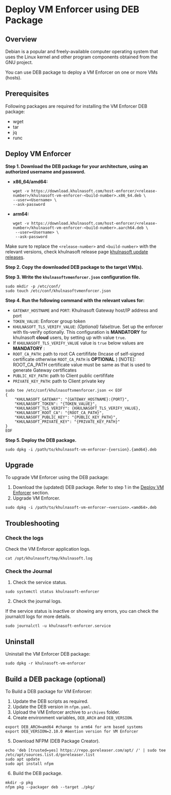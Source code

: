 # Deploy VM Enforcer using DEB Package

## Overview
Debian is a popular and freely-available computer operating system that uses the Linux kernel and other program components obtained from the GNU project. 

You can use DEB package to deploy a VM Enforcer on one or more VMs (hosts).

## Prerequisites
Following packages are required for installing the VM Enforcer DEB package:
* wget
* tar
* jq
* runc

## Deploy VM Enforcer


**Step 1. Download the DEB package for your architecture, using an authorized username and password.**


   * **x86_64/amd64:**
  
        ```shell
       wget -v https://download.khulnasoft.com/host-enforcer/<release-number>/khulnasoft-vm-enforcer-<build-number>.x86_64.deb \
        --user=<Username> \
        --ask-password
       ```
   * **arm64:**
  
     ```shell
     wget -v https://download.khulnasoft.com/host-enforcer/<release-number>/khulnasoft-vm-enforcer-<build-number>.aarch64.deb \
      --user=<Username> \
      --ask-password
     ```

Make sure to replace the `<release-number>` and `<build-number>` with the relevant versions, check khulnasoft release page [khulnasoft update releases](https://docs.khulnasoft.com/docs/update-releases).


**Step 2. Copy the downloaded DEB package to the target VM(s).**


**Step 3. Write the `khulnasoftvmenforcer.json` configuration file.**

```shell
sudo mkdir -p /etc/conf/
sudo touch /etc/conf/khulnasoftvmenforcer.json
```

**Step 4. Run the following command with the relevant values for:**

   * `GATEWAY_HOSTNAME` and `PORT`: Khulnasoft Gateway host/IP address and port
   * `TOKEN_VALUE`: Enforcer group token
   * `KHULNASOFT_TLS_VERIFY_VALUE`: *(Optional)* false\true. Set up the enforcer with tls-verify optionally. This configuration is **MANDATORY** for khulnasoft **cloud** users, by setting up with value `true`.
   * If `KHULNASOFT_TLS_VERIFY_VALUE` value is `true` below values are **MANDATORY** :
   * `ROOT_CA_PATH`: path to root CA certififate (Incase of self-signed certificate otherwise `ROOT_CA_PATH` is **OPTIONAL** )
   [NOTE]: ROOT_CA_PATH certificate value must be same as that is used to generate Gateway certificates
   * `PUBLIC_KEY_PATH`: path to Client public certififate
   * `PRIVATE_KEY_PATH`: path to Client private key   
   
   ```shell
   sudo tee /etc/conf/khulnasoftvmenforcer.json << EOF
   {
       "KHULNASOFT_GATEWAY": "{GATEWAY_HOSTNAME}:{PORT}",
       "KHULNASOFT_TOKEN": "{TOKEN_VALUE}",
       "KHULNASOFT_TLS_VERIFY": {KHULNASOFT_TLS_VERIFY_VALUE},
       "KHULNASOFT_ROOT_CA": "{ROOT_CA_PATH}",
       "KHULNASOFT_PUBLIC_KEY": "{PUBLIC_KEY_PATH}",
       "KHULNASOFT_PRIVATE_KEY": "{PRIVATE_KEY_PATH}"       
   }
   EOF
   ```

**Step 5. Deploy the DEB package.**

```shell
sudo dpkg -i /path/to/khulnasoft-vm-enforcer-{version}.{amd64}.deb
```

## Upgrade

To upgrade VM Enforcer using the DEB package:

1. Download the (updated) DEB package. Refer to step 1 in the [Deploy VM Enforcer](#deploy-vm-enforcer) section.
2. Upgrade VM Enforcer.

```shell
sudo dpkg -i /path/to/khulnasoft-vm-enforcer-<version>.<amd64>.deb
```

## Troubleshooting

### Check the logs

Check the VM Enforcer application logs.

```shell
cat /opt/khulnasoft/tmp/khulnasoft.log
```

### Check the Journal

1. Check the service status.
   
```shell
sudo systemctl status khulnasoft-enforcer
```

2. Check the journal logs.

If the service status is inactive or showing any errors, you can check the journalctl logs for more details.

```shell
sudo journalctl -u khulnasoft-enforcer.service
```
   
## Uninstall
Uninstall the VM Enforcer DEB package:

```shell
sudo dpkg -r khulnasoft-vm-enforcer
```

## Build a DEB package (optional)

To Build a DEB package for VM Enforcer:
1. Update the DEB scripts as required.
2. Update the DEB version in `nfpm.yaml`.
3. Upload the VM Enforcer archive to `archives` folder.
4. Create environment variables, `DEB_ARCH` and `DEB_VERSION`.

```shell
export DEB_ARCH=amd64 #change to arm64 for arm based systems
export DEB_VERSION=2.10.0 #mention version for VM Enforcer
```

5. Download NFPM (DEB Package Creator).

```shell
echo 'deb [trusted=yes] https://repo.goreleaser.com/apt/ /' | sudo tee /etc/apt/sources.list.d/goreleaser.list
sudo apt update
sudo apt install nfpm
```

6. Build the DEB package.

```shell
mkdir -p pkg
nfpm pkg --packager deb --target ./pkg/
```
